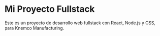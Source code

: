# Mi Proyecto Fullstack

Este es un proyecto de desarrollo web fullstack con React, Node.js y CSS, para Knemco Manufacturing.